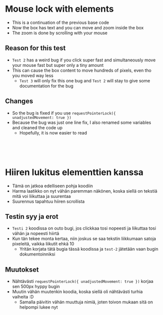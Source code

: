 # Mouse lock with elements

- This is a continuation of the previous base code
- Now the box has text and you can move and zoom inside the box
- The zoom is done by scrolling with your mouse

## Reason for this test

- `Test 2` has a weird bug if you click super fast and simultaneously move your mouse fast but super only a tiny amount
- This can cause the box content to move hundreds of pixels, even tho you moved way less
	- `Test 3` will only fix this one bug and `Test 2` will stay to give some documentation for the bug

## Changes

- So the bug is fixed if you use `requestPointerLock({ unadjustedMovement: true })`
- Because the bug was just one line fix, I also renamed some variables and cleaned the code up
	- Hopefully, it is now easier to read


<br>
<br>
<br>


# Hiiren lukitus elementtien kanssa

- Tämä on jatkoa edelliseen pohja koodiin
- Harma laatikko on nyt vähän paremman näkönen, koska siellä on tekstiä mitä voi liikuttaa ja suurentaa
- Suurennus tapahtuu hiiren scrollista

## Testin syy ja erot

- `Testi 2` koodissa on outo bugi, jos clickkaa tosi nopeesti ja liikuttaa tosi vähän ja nopeesti hiirtä
- Kun tän tekee monta kertaa, niin joskus se saa tekstin liikkumaan satoja pixeleitä, vaikka liikutit ehkä 10
	- Yritän korjata tätä bugia tässä koodissa ja `test-2` jätetään vaan bugin dokumentoinniksi

## Muutokset

- Nähtävästi `requestPointerLock({ unadjustedMovement: true })` korjaa sen 500px hyppy bugin
- Muutin vähän muutenkin koodia, koska siellä oli nähtävästi turhia vaiheita :D
	- Samalla päivitin vähän muuttuja nimiä, joten toivon mukaan sitä on helpompi lukee nyt